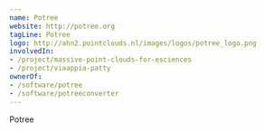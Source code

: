 ```yaml
---
name: Potree
website: http://potree.org
tagLine: Potree
logo: http://ahn2.pointclouds.nl/images/logos/potree_logo.png
involvedIn:
- /project/massive-point-clouds-for-esciences
- /project/viaappia-patty
ownerOf: 
- /software/potree
- /software/potreeconverter
---
```

Potree
